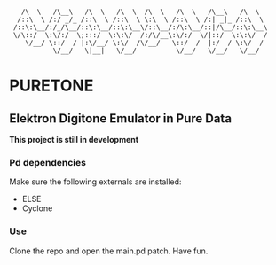 ``` ___     ___     ___     ___    ___     ___     ___     ___
   /\  \   /\__\   /\  \   /\  \  /\  \   /\  \   /\__\   /\  \
  /::\  \ /:/ _/_ /::\  \ /::\  \ \:\  \ /::\  \ /:| _|_ /::\  \
 /::\:\__/:/_/\__/::\:\__/::\:\__\/::\__/:/\:\__/::|/\__/::\:\__\
 \/\::/  \:\/:/  \;:::/  \:\:\/  /:/\/__\:\/:/  \/|::/  \:\:\/  /
    \/__/ \::/  / |:\/__/ \:\/  /\/__/   \::/  /  |:/  / \:\/  /
           \/__/   \|__|   \/__/          \/__/   \/__/   \/__/
```

# PURETONE
## Elektron Digitone Emulator in Pure Data

**This project is still in development**

### Pd dependencies
Make sure the following externals are installed:
- ELSE
- Cyclone

### Use
Clone the repo and open the main.pd patch. Have fun.
